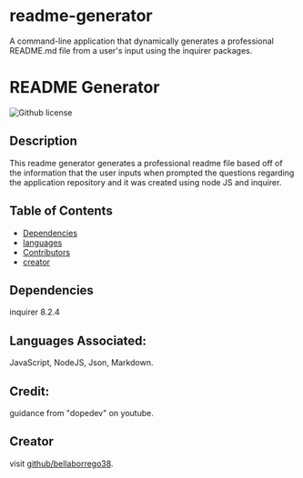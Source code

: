 # readme-generator
A command-line application that dynamically generates a professional README.md file from a user's input using the inquirer packages. 

# README Generator 
  ![Github license](https://img.shields.io/badge/license-MIT-blue.svg)
  ## Description
  This readme generator generates a professional readme file based off of the information that the user inputs when prompted the questions regarding the application repository and it was created using node JS and inquirer.
  ## Table of Contents
 
  * [Dependencies](#Dependencies)
  * [languages](#Languages)
  * [Contributors](#contributors) 
  * [creator](#creator)
 
  ## Dependencies
  inquirer 8.2.4
  ## Languages Associated:
  JavaScript, NodeJS, Json, Markdown.
  ## Credit:
  guidance from "dopedev" on youtube. 
  ## Creator
  visit [github/bellaborrego38](https://github.com/bellaborrego38).
  
